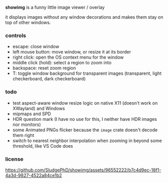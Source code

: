 **showimg** is a funny little image viewer / overlay

it displays images without any window decorations and makes them stay on top of
other windows.

### controls

- escape: close window
- left mouse button: move window, or resize it at its border
- right click: open the OS context menu for the window
- middle click (hold): select a region to zoom into
- backspace: reset zoom region
- T: toggle window background for transparent images (transparent, light checkerboard, dark checkerboard)

### todo

- test aspect-aware window resize logic on native X11 (doesn't work on XWayland) and Windows
- mipmaps and SPD
- HDR question mark (I have no use for this, I neither have HDR images nor monitors)
- some Animated PNGs flicker because the `image` crate doesn't decode them right
- switch to nearest neighbor interpolation when zooming in beyond some threshold, like VS Code does

### license

https://github.com/SludgePhD/showimg/assets/96552222/b7c4d9ec-18f1-4a3d-9827-4522a84ce1b2
